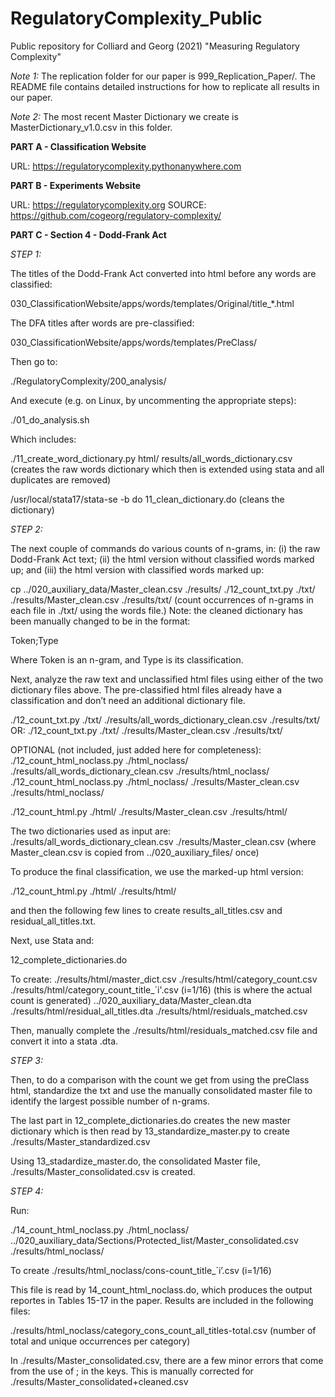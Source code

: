 # RegulatoryComplexity_Public
Public repository for Colliard and Georg (2021) "Measuring Regulatory Complexity"

*Note 1:* The replication folder for our paper is 999_Replication_Paper/. The README file contains detailed instructions for how to replicate all results in our paper.

*Note 2:* The most recent Master Dictionary we create is MasterDictionary_v1.0.csv in this folder.


**PART A - Classification Website**

URL: https://regulatorycomplexity.pythonanywhere.com

**PART B - Experiments Website**

URL: https://regulatorycomplexity.org
SOURCE: https://github.com/cogeorg/regulatory-complexity/

**PART C - Section 4 - Dodd-Frank Act**

*STEP 1:*

The titles of the Dodd-Frank Act converted into html before any words are classified:

030_ClassificationWebsite/apps/words/templates/Original/title_*.html


The DFA titles after words are pre-classified:

030_ClassificationWebsite/apps/words/templates/PreClass/


Then go to:

./RegulatoryComplexity/200_analysis/

And execute (e.g. on Linux, by uncommenting the appropriate steps):

./01_do_analysis.sh

Which includes:

./11_create_word_dictionary.py html/
	results/all_words_dictionary.csv
(creates the raw words dictionary which then is extended using stata and all duplicates are removed)

/usr/local/stata17/stata-se -b do 11_clean_dictionary.do
(cleans the dictionary)

*STEP 2:*

The next couple of commands do various counts of n-grams, in: (i) the raw Dodd-Frank Act text; (ii) the html version without classified words marked up; and (iii) the html version with classified words marked up:


cp ../020_auxiliary_data/Master_clean.csv ./results/
./12_count_txt.py ./txt/ ./results/Master_clean.csv ./results/txt/
(count occurrences of n-grams in each file in ./txt/ using the words file.)
Note: the cleaned dictionary has been manually changed to be in the format:

Token;Type

Where Token is an n-gram, and Type is its classification.

Next, analyze the raw text and unclassified html files using either of the two dictionary files above. The pre-classified html files already have a classification and don’t need an additional dictionary file.

./12_count_txt.py ./txt/ ./results/all_words_dictionary_clean.csv
./results/txt/
OR:
./12_count_txt.py ./txt/ ./results/Master_clean.csv
./results/txt/


OPTIONAL (not included, just added here for completeness):
./12_count_html_noclass.py ./html_noclass/
./results/all_words_dictionary_clean.csv
./results/html_noclass/
./12_count_html_noclass.py ./html_noclass/
./results/Master_clean.csv ./results/html_noclass/

./12_count_html.py ./html/ ./results/Master_clean.csv
./results/html/

The two dictionaries used as input are: ./results/all_words_dictionary_clean.csv
./results/Master_clean.csv
(where Master_clean.csv is copied from ../020_auxiliary_files/ once)

To produce the final classification, we use the marked-up html version:


./12_count_html.py ./html/ ./results/html/

and then the following few lines to create results_all_titles.csv and
residual_all_titles.txt.

Next, use Stata and:

12_complete_dictionaries.do

To create:
./results/html/master_dict.csv ./results/html/category_count.csv
./results/html/category_count_title_`i'.csv (i=1/16)
(this is where the actual count is generated)
../020_auxiliary_data/Master_clean.dta
./results/html/residual_all_titles.dta
./results/html/residuals_matched.csv

Then, manually complete the ./results/html/residuals_matched.csv file and convert it into a stata .dta.

*STEP 3:*

Then, to do a comparison with the count we get from using the preClass html, standardize the txt and use the manually consolidated master file to identify the largest possible number of n-grams.

The last part in 12_complete_dictionaries.do creates the new master dictionary which is then read by 13_standardize_master.py to create ./results/Master_standardized.csv

Using 13_stadardize_master.do, the consolidated Master file, ./results/Master_consolidated.csv is created.


*STEP 4:*

Run:

./14_count_html_noclass.py ./html_noclass/
../020_auxiliary_data/Sections/Protected_list/Master_consolidated.csv
./results/html_noclass/

To create ./results/html_noclass/cons-count_title_`i’.csv (i=1/16)

This file is read by 14_count_html_noclass.do, which produces the output reportes in Tables 15-17 in the paper. Results are included in the following files:

./results/html_noclass/category_cons_count_all_titles-total.csv
(number of total and unique occurrences per category)


In ./results/Master_consolidated.csv, there are a few minor errors that come from the use of ; in the keys. This is manually corrected for ./results/Master_consolidated+cleaned.csv
